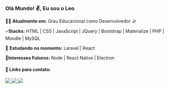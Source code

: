 ### Olá Mundo! :v:, Eu sou o Leo



:man_technologist: **Atualmente em:** 
Grau Educacional como Desenvolvedor Jr

⭐**Stacks:** 
HTML | CSS | JavaScript | JQuery | Bootstrap | Materialize | PHP | Moodle | MySQL

📔 **Estudando no momento:** 
Laravel | React 

🚀**Interesses Futuros:** 
 Node | React Native | Electron

#### :link: Links para contato:


<p align="left">
  <a href="https://www.instagram.com/leonardoanthony.dev/" alt="Instagram">
    <img src="https://img.shields.io/badge/Instagram-8a2be2.svg?style=for-the-badge&logo=Instagram&logoColor=white"/>
  </a>
  
  <a href="https://www.linkedin.com/in/leonardoanthony-dev/" alt="Linkedin">
    <img src="https://img.shields.io/badge/linkedin-8a2be2.svg?style=for-the-badge&logo=linkedin&logoColor=white"/>
  </a>
  
  <a href="mailto:leonardoanthony.dev@gmail.com" alt="Email">
    <img src="https://img.shields.io/badge/Gmail-8a2be2?style=for-the-badge&logo=gmail&logoColor=white"/>
  </a>
</p>